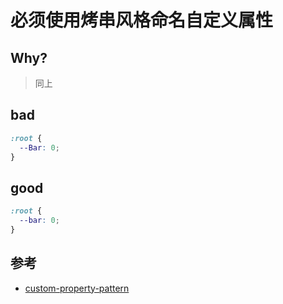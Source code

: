 # 必须使用烤串风格命名自定义属性

## Why?

> 同上

## bad

```scss
:root {
  --Bar: 0;
}
```

## good

```scss
:root {
  --bar: 0;
}
```

## 参考

- [custom-property-pattern](https://stylelint.io/user-guide/rules/list/custom-property-pattern)
